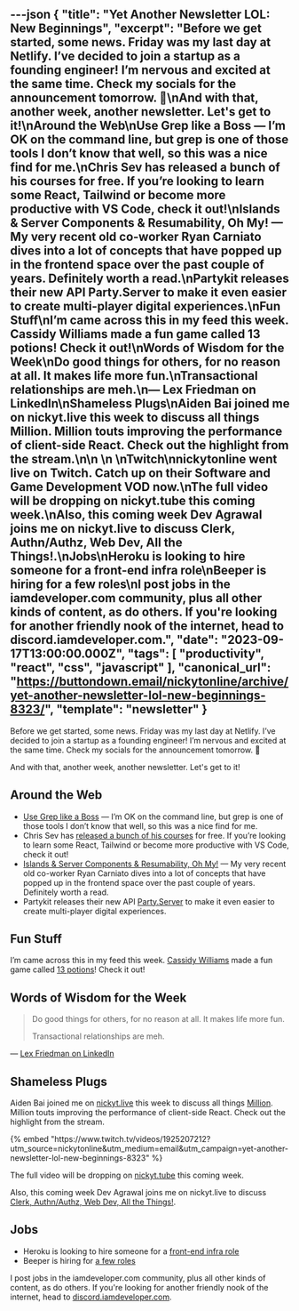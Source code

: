 ---json
{
  "title": "Yet Another Newsletter LOL: New Beginnings",
  "excerpt": "Before we get started, some news. Friday was my last day at Netlify. I’ve decided to join a startup as a founding engineer! I’m nervous and excited at the same time. Check my socials for the announcement tomorrow. 👀\nAnd with that, another week, another newsletter. Let's get to it!\nAround the Web\nUse Grep like a Boss — I’m OK on the command line, but grep is one of those tools I don’t know that well, so this was a nice find for me.\nChris Sev has released a bunch of his courses for free. If you’re looking to learn some React, Tailwind or become more productive with VS Code, check it out!\nIslands & Server Components & Resumability, Oh My! — My very recent old co-worker Ryan Carniato dives into a lot of concepts that have popped up in the frontend space over the past couple of years. Definitely worth a read.\nPartykit releases their new API Party.Server to make it even easier to create multi-player digital experiences.\nFun Stuff\nI’m came across this in my feed this week. Cassidy Williams made a fun game called 13 potions! Check it out!\nWords of Wisdom for the Week\nDo good things for others, for no reason at all. It makes life more fun.\nTransactional relationships are meh.\n— Lex Friedman on LinkedIn\nShameless Plugs\nAiden Bai joined me on nickyt.live this week to discuss all things Million. Million touts improving the performance of client-side React. Check out the highlight from the stream.\n\n        \n    \nTwitch\nnickytonline went live on Twitch. Catch up on their Software and Game Development VOD now.\nThe full video will be dropping on nickyt.tube this coming week.\nAlso, this coming week Dev Agrawal joins me on nickyt.live to discuss Clerk, Authn/Authz, Web Dev, All the Things!.\nJobs\nHeroku is looking to hire someone for a front-end infra role\nBeeper is hiring for a few roles\nI post jobs in the iamdeveloper.com community, plus all other kinds of content, as do others. If you're looking for another friendly nook of the internet, head to discord.iamdeveloper.com.",
  "date": "2023-09-17T13:00:00.000Z",
  "tags": [
    "productivity",
    "react",
    "css",
    "javascript"
  ],
  "canonical_url": "https://buttondown.email/nickytonline/archive/yet-another-newsletter-lol-new-beginnings-8323/",
  "template": "newsletter"
}
---

<p>Before we get started, some news. Friday was my last day at Netlify. I’ve decided to join a startup as a founding engineer! I’m nervous and excited at the same time. Check my socials for the announcement tomorrow. 👀</p>
<p>And with that, another week, another newsletter. Let's get to it!</p>
<h2>Around the Web</h2>
<ul>
<li><a href="https://levelup.gitconnected.com/use-grep-like-a-boss-9c07a147c5b2?utm_source=nickytonline&amp;utm_medium=email&amp;utm_campaign=yet-another-newsletter-lol-new-beginnings-8323" target="_blank">Use Grep like a Boss</a> — I’m OK on the command line, but grep is one of those tools I don’t know that well, so this was a nice find for me.</li>
<li>Chris Sev has <a href="https://x.com/chris__sev/status/1702343305223451069?utm_source=nickytonline&amp;utm_medium=email&amp;utm_campaign=yet-another-newsletter-lol-new-beginnings-8323" target="_blank">released a bunch of his courses</a> for free. If you’re looking to learn some React, Tailwind or become more productive with VS Code, check it out!</li>
<li><a href="https://dev.to/this-is-learning/islands-server-components-resumability-oh-my-319d?utm_source=nickytonline&amp;utm_medium=email&amp;utm_campaign=yet-another-newsletter-lol-new-beginnings-8323" target="_blank">Islands &amp; Server Components &amp; Resumability, Oh My!</a> — My very recent old co-worker Ryan Carniato dives into a lot of concepts that have popped up in the frontend space over the past couple of years. Definitely worth a read.</li>
<li>Partykit releases their new API <a href="https://blog.partykit.io/posts/partyserver-api?utm_source=nickytonline&amp;utm_medium=email&amp;utm_campaign=yet-another-newsletter-lol-new-beginnings-8323" target="_blank">Party.Server</a> to make it even easier to create multi-player digital experiences.</li>
</ul>
<h2>Fun Stuff</h2>
<p>I’m came across this in my feed this week. <a href="https://x.com/cassidoo/status/1701615851827319018?utm_source=nickytonline&amp;utm_medium=email&amp;utm_campaign=yet-another-newsletter-lol-new-beginnings-8323" target="_blank">Cassidy Williams</a> made a fun game called <a href="https://thirteen-potions.netlify.app/?utm_source=nickytonline&amp;utm_medium=email&amp;utm_campaign=yet-another-newsletter-lol-new-beginnings-8323" target="_blank">13 potions</a>! Check it out!</p>
<h2>Words of Wisdom for the Week</h2>
<blockquote>
<p>Do good things for others, for no reason at all. It makes life more fun.</p>
<p>Transactional relationships are meh.</p>
</blockquote>
<p>— <a href="https://www.linkedin.com/posts/lexfridman_do-good-things-for-others-for-no-reason-activity-7108841283430862848-33Hk?utm_source=nickytonline&amp;utm_medium=email&amp;utm_campaign=yet-another-newsletter-lol-new-beginnings-8323" target="_blank">Lex Friedman on LinkedIn</a></p>
<h2>Shameless Plugs</h2>
<p>Aiden Bai joined me on <a href="https://nickyt.live?utm_source=nickytonline&amp;utm_medium=email&amp;utm_campaign=yet-another-newsletter-lol-new-beginnings-8323" target="_blank">nickyt.live</a> this week to discuss all things <a href="https://million.dev?utm_source=nickytonline&amp;utm_medium=email&amp;utm_campaign=yet-another-newsletter-lol-new-beginnings-8323" target="_blank">Million</a>. Million touts improving the performance of client-side React. Check out the highlight from the stream.</p>{% embed "https://www.twitch.tv/videos/1925207212?utm_source=nickytonline&amp;utm_medium=email&amp;utm_campaign=yet-another-newsletter-lol-new-beginnings-8323" %}
<p>The full video will be dropping on <a href="https://nickyt.tube?utm_source=nickytonline&amp;utm_medium=email&amp;utm_campaign=yet-another-newsletter-lol-new-beginnings-8323" target="_blank">nickyt.tube</a> this coming week.</p>
<p>Also, this coming week Dev Agrawal joins me on nickyt.live to discuss <a href="https://www.nickyt.co/pages/stream-schedule/?utm_source=nickytonline&amp;utm_medium=email&amp;utm_campaign=yet-another-newsletter-lol-new-beginnings-8323#dev-agrawal-clerk-authn-authz-web-dev-all-the-things-" target="_blank">Clerk, Authn/Authz, Web Dev, All the Things!</a>.</p>
<h2>Jobs</h2>
<ul>
<li>Heroku is looking to hire someone for a <a href="https://www.heroku.com/careers/lead-software-engineer-front-end-infrastructure-246?utm_source=nickytonline&amp;utm_medium=email&amp;utm_campaign=yet-another-newsletter-lol-new-beginnings-8323" target="_blank">front-end infra role</a></li>
<li>Beeper is hiring for <a href="https://jobs.ashbyhq.com/beeper?locationId=9a9a0cb4-df3e-4a0b-af3b-47b594a531c5&amp;utm_source=nickytonline&amp;utm_medium=email&amp;utm_campaign=yet-another-newsletter-lol-new-beginnings-8323" target="_blank">a few roles</a></li>
</ul>
<p>I post jobs in the iamdeveloper.com community, plus all other kinds of content, as do others. If you're looking for another friendly nook of the internet, head to <a href="https://discord.iamdeveloper.com?utm_source=nickytonline&amp;utm_medium=email&amp;utm_campaign=yet-another-newsletter-lol-new-beginnings-8323" target="_blank">discord.iamdeveloper.com</a>.</p>


